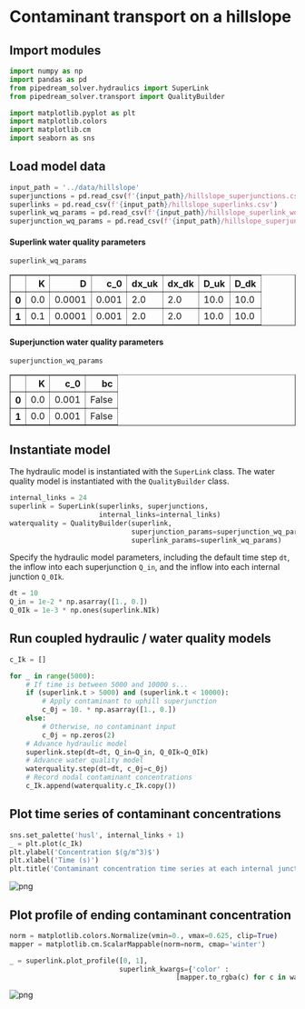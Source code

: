 # Contaminant transport on a hillslope

## Import modules


```python
import numpy as np
import pandas as pd
from pipedream_solver.hydraulics import SuperLink
from pipedream_solver.transport import QualityBuilder

import matplotlib.pyplot as plt
import matplotlib.colors
import matplotlib.cm
import seaborn as sns
```

## Load model data


```python
input_path = '../data/hillslope'
superjunctions = pd.read_csv(f'{input_path}/hillslope_superjunctions.csv')
superlinks = pd.read_csv(f'{input_path}/hillslope_superlinks.csv')
superlink_wq_params = pd.read_csv(f'{input_path}/hillslope_superlink_wq_params.csv')
superjunction_wq_params = pd.read_csv(f'{input_path}/hillslope_superjunction_wq_params.csv')
```

#### Superlink water quality parameters


```python
superlink_wq_params
```




<div>
<style scoped>
    .dataframe tbody tr th:only-of-type {
        vertical-align: middle;
    }

    .dataframe tbody tr th {
        vertical-align: top;
    }

    .dataframe thead th {
        text-align: right;
    }
</style>
<table border="1" class="dataframe">
  <thead>
    <tr style="text-align: right;">
      <th></th>
      <th>K</th>
      <th>D</th>
      <th>c_0</th>
      <th>dx_uk</th>
      <th>dx_dk</th>
      <th>D_uk</th>
      <th>D_dk</th>
    </tr>
  </thead>
  <tbody>
    <tr>
      <th>0</th>
      <td>0.0</td>
      <td>0.0001</td>
      <td>0.001</td>
      <td>2.0</td>
      <td>2.0</td>
      <td>10.0</td>
      <td>10.0</td>
    </tr>
    <tr>
      <th>1</th>
      <td>0.1</td>
      <td>0.0001</td>
      <td>0.001</td>
      <td>2.0</td>
      <td>2.0</td>
      <td>10.0</td>
      <td>10.0</td>
    </tr>
  </tbody>
</table>
</div>



#### Superjunction water quality parameters


```python
superjunction_wq_params
```




<div>
<style scoped>
    .dataframe tbody tr th:only-of-type {
        vertical-align: middle;
    }

    .dataframe tbody tr th {
        vertical-align: top;
    }

    .dataframe thead th {
        text-align: right;
    }
</style>
<table border="1" class="dataframe">
  <thead>
    <tr style="text-align: right;">
      <th></th>
      <th>K</th>
      <th>c_0</th>
      <th>bc</th>
    </tr>
  </thead>
  <tbody>
    <tr>
      <th>0</th>
      <td>0.0</td>
      <td>0.001</td>
      <td>False</td>
    </tr>
    <tr>
      <th>1</th>
      <td>0.0</td>
      <td>0.001</td>
      <td>False</td>
    </tr>
  </tbody>
</table>
</div>



## Instantiate model

The hydraulic model is instantiated with the `SuperLink` class. The water quality model is instantiated with the `QualityBuilder` class.


```python
internal_links = 24
superlink = SuperLink(superlinks, superjunctions,
                      internal_links=internal_links)
waterquality = QualityBuilder(superlink, 
                              superjunction_params=superjunction_wq_params,
                              superlink_params=superlink_wq_params)
```

Specify the hydraulic model parameters, including the default time step `dt`, the inflow into each superjunction `Q_in`, and the inflow into each internal junction `Q_0Ik`.


```python
dt = 10
Q_in = 1e-2 * np.asarray([1., 0.])
Q_0Ik = 1e-3 * np.ones(superlink.NIk)
```

## Run coupled hydraulic / water quality models


```python
c_Ik = []

for _ in range(5000):
    # If time is between 5000 and 10000 s...
    if (superlink.t > 5000) and (superlink.t < 10000):
        # Apply contaminant to uphill superjunction
        c_0j = 10. * np.asarray([1., 0.])
    else:
        # Otherwise, no contaminant input
        c_0j = np.zeros(2)
    # Advance hydraulic model
    superlink.step(dt=dt, Q_in=Q_in, Q_0Ik=Q_0Ik)
    # Advance water quality model
    waterquality.step(dt=dt, c_0j=c_0j)
    # Record nodal contaminant concentrations
    c_Ik.append(waterquality.c_Ik.copy())
```

## Plot time series of contaminant concentrations


```python
sns.set_palette('husl', internal_links + 1)
_ = plt.plot(c_Ik)
plt.ylabel('Concentration $(g/m^3)$')
plt.xlabel('Time (s)')
plt.title('Contaminant concentration time series at each internal junction')
```

![png](https://pipedream-solver.s3.us-east-2.amazonaws.com/img/hillslope-transport/hillslope-transport-0.png)


## Plot profile of ending contaminant concentration


```python
norm = matplotlib.colors.Normalize(vmin=0., vmax=0.625, clip=True)
mapper = matplotlib.cm.ScalarMappable(norm=norm, cmap='winter')

_ = superlink.plot_profile([0, 1], 
                           superlink_kwargs={'color' : 
                                         [mapper.to_rgba(c) for c in waterquality.c_ik]})
```


![png](https://pipedream-solver.s3.us-east-2.amazonaws.com/img/hillslope-transport/hillslope-transport-1.png)

